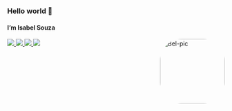 ### Hello world 👋
#### I’m Isabel Souza

<div>
  <a href="mailto:contatobelsouza@gmail.com">
    <img src="https://img.shields.io/badge/-Gmail-%23333?style=for-the-badge&logo=gmail&logoColor=red" target="_blank">
  </a>
  <a href="https://www.linkedin.com/in/souzabel/" target="blank">
    <img src="https://img.shields.io/badge/-LinkedIn-%230077B5?style=for-the-badge&logo=linkedin&logoColor=white" target="_blank">
  </a>
    <a href="https://instagram.com/souzabel" target="_blank"><img src="https://img.shields.io/badge/-Instagram-%23E4405F?style=for-the-badge&logo=instagram&logoColor=white" target="_blank">
  </a>
      <a href="https://discord.com/channels/Souzabel#2501"_blank"><img src="https://img.shields.io/badge/Discord-7289DA?style=for-the-badge&logo=discord&logoColor=white" target="_blank">
  </a>
  <img align="right" alt="Bel-pic" height="150" style="border-radius:50px;" src="https://share-cdn.picrew.me/shareImg/org/202203/338224_h61nkcIC.png">
</div>
 
